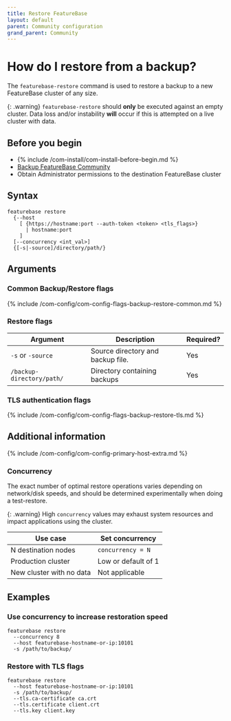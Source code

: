 ```yaml
---
title: Restore FeatureBase
layout: default
parent: Community configuration
grand_parent: Community
---
```


# How do I restore from a backup?

The `featurebase-restore` command is used to restore a backup to a new FeatureBase cluster of any size.

{: .warning}
`featurebase-restore` should **only** be executed against an empty cluster. Data loss and/or instability **will** occur if this is attempted on a live cluster with data.

## Before you begin

* {% include /com-install/com-install-before-begin.md %}
* [Backup FeatureBase Community](/docs/community/com-config/com-config-backup)
* Obtain Administrator permissions to the destination FeatureBase cluster

## Syntax

```
featurebase restore
  {--host
    [ {https://hostname:port --auth-token <token> <tls_flags>}
      | hostname:port
    ]
  [--concurrency <int_val>]
  {[-s|-source]/directory/path/}
```

## Arguments
<!--this is a workaround because the table won't merge into one with a leading include-->
### Common Backup/Restore flags

{% include /com-config/com-config-flags-backup-restore-common.md %}

### Restore flags

| Argument | Description | Required? |
|---|---|---|
| `-s` or `-source` | Source directory and backup file. | Yes |
| `/backup-directory/path/` | Directory containing backups | Yes |

### TLS authentication flags

{% include /com-config/com-config-flags-backup-restore-tls.md %}

## Additional information

{% include /com-config/com-config-primary-host-extra.md %}

### Concurrency

The exact number of optimal restore operations varies depending on network/disk speeds, and should be determined experimentally when doing a test-restore.

{: .warning}
High `concurrency` values may exhaust system resources and impact applications using the cluster.

| Use case | Set concurrency |
|---|---|
| N destination nodes | `concurrency = N` | <!--In most scenarios, one per node is a reasonable conservative selection.-->
| Production cluster | Low or default of 1 |
| New cluster with no data | Not applicable |

## Examples

### Use concurrency to increase restoration speed

```
featurebase restore
  --concurrency 8
  --host featurebase-hostname-or-ip:10101
  -s /path/to/backup/
```

### Restore with TLS flags

```
featurebase restore
  --host featurebase-hostname-or-ip:10101
  -s /path/to/backup/
  --tls.ca-certificate ca.crt
  --tls.certificate client.crt
  --tls.key client.key
```
